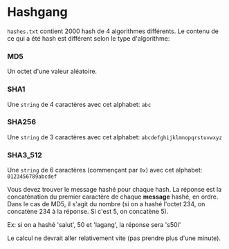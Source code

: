 # Hashgang

`hashes.txt` contient 2000 hash de 4 algorithmes différents.
Le contenu de ce qui a été hash est différent selon le type d'algorithme:

### MD5
Un octet d'une valeur aléatoire.

### SHA1
Une `string` de 4 caractères avec cet alphabet: `abc`

### SHA256
Une `string` de 3 caractères avec cet alphabet: `abcdefghijklmnopqrstuvwxyz`

### SHA3_512
Une `string` de 6 caractères (commençant par `0x`) avec cet alphabet: `0123456789abcdef`

Vous devez trouver le message hashé pour chaque hash. La réponse est la concaténation du premier caractère de chaque **message** hashé, en ordre.
Dans le cas de MD5, il s'agit du nombre (si on a hashé l'octet 234, on concatène 234 à la réponse. Si c'est 5, on concatène 5).

Ex: si on a hashé 'salut', 50 et 'lagang', la réponse sera 's50l'

Le calcul ne devrait aller relativement vite (pas prendre plus d'une minute).
